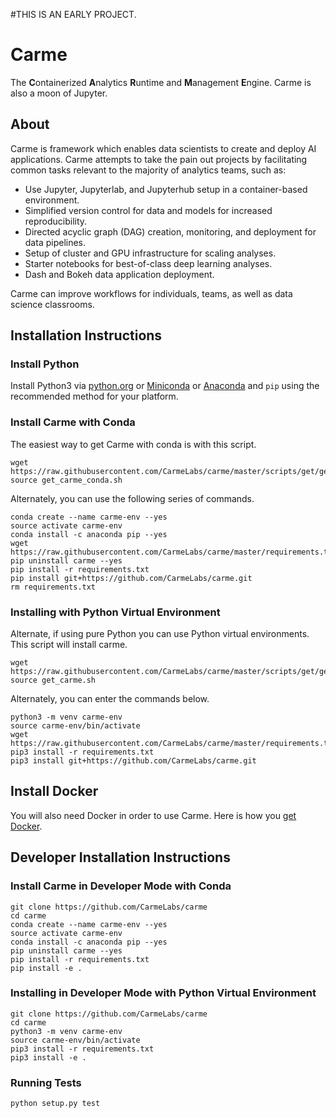 #THIS IS AN EARLY PROJECT.

# Carme
The **C**ontainerized **A**nalytics **R**untime and **M**anagement **E**ngine.  Carme is also a moon of Jupyter.

## About
Carme is framework which enables data scientists to create and deploy AI applications.  Carme attempts to take the pain out projects by facilitating common tasks relevant to the majority of analytics teams, such as:
- Use Jupyter, Jupyterlab, and Jupyterhub setup in a container-based environment.
- Simplified version control for data and models for increased reproducibility.
- Directed acyclic graph (DAG) creation, monitoring, and deployment for data pipelines.
- Setup of cluster and GPU infrastructure for scaling analyses.
- Starter notebooks for best-of-class deep learning analyses.
- Dash and Bokeh data application deployment.

Carme can improve workflows for individuals, teams, as well as data science classrooms.

## Installation Instructions

### Install Python
Install Python3 via [python.org](https://www.python.org/downloads/) or [Miniconda](https://conda.io/miniconda.html) or [Anaconda](https://www.anaconda.com/download/) and `pip` using the recommended method for your platform.

### Install Carme with Conda
The easiest way to get Carme with conda is with this script.
```
wget https://raw.githubusercontent.com/CarmeLabs/carme/master/scripts/get/get_carme_conda.sh
source get_carme_conda.sh
```
Alternately, you can use the following series of commands.
```
conda create --name carme-env --yes
source activate carme-env
conda install -c anaconda pip --yes
wget https://raw.githubusercontent.com/CarmeLabs/carme/master/requirements.txt
pip uninstall carme --yes
pip install -r requirements.txt
pip install git+https://github.com/CarmeLabs/carme.git
rm requirements.txt
```
### Installing with Python Virtual Environment
Alternate, if using pure Python you can use Python virtual environments.  This script will install carme.
```
wget https://raw.githubusercontent.com/CarmeLabs/carme/master/scripts/get/get_carme.sh
source get_carme.sh
```
Alternately, you can enter the commands below.
```
python3 -m venv carme-env
source carme-env/bin/activate
wget https://raw.githubusercontent.com/CarmeLabs/carme/master/requirements.txt
pip3 install -r requirements.txt
pip3 install git+https://github.com/CarmeLabs/carme.git
```

## Install Docker
You will also need Docker in order to use Carme.  Here is how you [get Docker](https://www.docker.com/get-docker).

## Developer Installation Instructions

### Install Carme in Developer Mode with Conda
```
git clone https://github.com/CarmeLabs/carme
cd carme
conda create --name carme-env --yes
source activate carme-env
conda install -c anaconda pip --yes
pip uninstall carme --yes
pip install -r requirements.txt
pip install -e .
```
### Installing in Developer Mode with Python Virtual Environment
```
git clone https://github.com/CarmeLabs/carme
cd carme
python3 -m venv carme-env
source carme-env/bin/activate
pip3 install -r requirements.txt
pip3 install -e .
```

### Running Tests
`python setup.py test`
